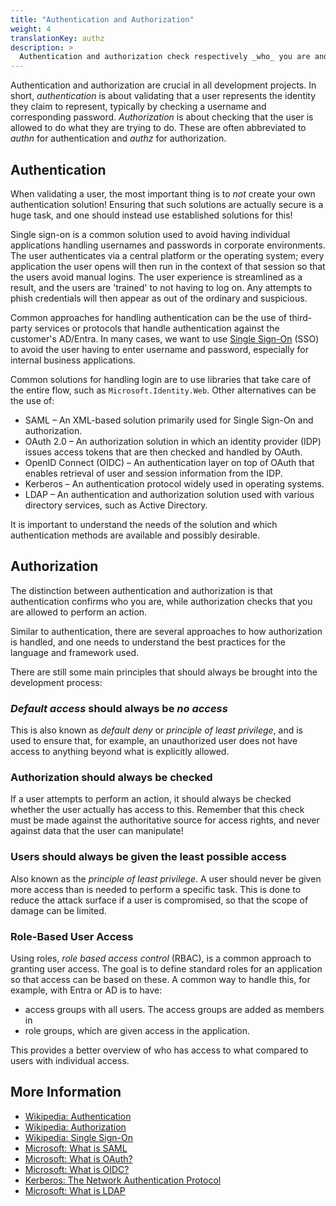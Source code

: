 ```yaml
---
title: "Authentication and Authorization"
weight: 4
translationKey: authz
description: >
  Authentication and authorization check respectively _who_ you are and _what_ you are allowed to do. These are important concepts that must be correctly implemented to ensure the security of a solution.
---
```


Authentication and authorization are crucial in all development projects. In short, _authentication_ is about validating that a user represents the identity they claim to represent, typically by checking a username and corresponding password. _Authorization_ is about checking that the user is allowed to do what they are trying to do. These are often abbreviated to _authn_ for authentication and _authz_ for authorization.

## Authentication
When validating a user, the most important thing is to *not* create your own authentication solution! Ensuring that such solutions are actually secure is a huge task, and one should instead use established solutions for this!

Single sign-on is a common solution used to avoid having individual applications handling usernames and passwords in corporate environments. The user authenticates via a central platform or the operating system; every application the user opens will then run in the context of that session so that the users avoid manual logins. The user experience is streamlined as a result, and the users are 'trained' to not having to log on. Any attempts to phish credentials will then appear as out of the ordinary and suspicious.

Common approaches for handling authentication can be the use of third-party services or protocols that handle authentication against the customer's AD/Entra. In many cases, we want to use [Single Sign-On](https://en.wikipedia.org/wiki/Single_sign-on) (SSO) to avoid the user having to enter username and password, especially for internal business applications.

Common solutions for handling login are to use libraries that take care of the entire flow, such as `Microsoft.Identity.Web`. Other alternatives can be the use of:

* SAML – An XML-based solution primarily used for Single Sign-On and authorization.
* OAuth 2.0 – An authorization solution in which an identity provider (IDP) issues access tokens that are then checked and handled by OAuth.
* OpenID Connect (OIDC) – An authentication layer on top of OAuth that enables retrieval of user and session information from the IDP.
* Kerberos – An authentication protocol widely used in operating systems.
* LDAP – An authentication and authorization solution used with various directory services, such as Active Directory.

It is important to understand the needs of the solution and which authentication methods are available and possibly desirable.

## Authorization
The distinction between authentication and authorization is that authentication confirms who you are, while authorization checks that you are allowed to perform an action.

Similar to authentication, there are several approaches to how authorization is handled, and one needs to understand the best practices for the language and framework used.

There are still some main principles that should always be brought into the development process:

### _Default access_ should always be _no access_
This is also known as _default deny_ or _principle of least privilege_, and is used to ensure that, for example, an unauthorized user does not have access to anything beyond what is explicitly allowed.

### Authorization should always be checked
If a user attempts to perform an action, it should always be checked whether the user actually has access to this. Remember that this check must be made against the authoritative source for access rights, and never against data that the user can manipulate!

### Users should always be given the least possible access
Also known as the _principle of least privilege_. A user should never be given more access than is needed to perform a specific task. This is done to reduce the attack surface if a user is compromised, so that the scope of damage can be limited.

### Role-Based User Access
Using roles, _role based access control_ (RBAC), is a common approach to granting user access. The goal is to define standard roles for an application so that access can be based on these. A common way to handle this, for example, with Entra or AD is to have:
* access groups with all users. The access groups are added as members in
* role groups, which are given access in the application.

This provides a better overview of who has access to what compared to users with individual access.

## More Information
* [Wikipedia: Authentication](https://en.wikipedia.org/wiki/Authentication)
* [Wikipedia: Authorization](https://en.wikipedia.org/wiki/Authorization)
* [Wikipedia: Single Sign-On](https://en.wikipedia.org/wiki/Single_sign-on)
* [Microsoft: What is SAML](https://www.microsoft.com/en-us/security/business/security-101/what-is-security-assertion-markup-language-saml)
* [Microsoft: What is OAuth?](https://www.microsoft.com/en-us/security/business/security-101/what-is-oauth)
* [Microsoft: What is OIDC?](https://www.microsoft.com/en-us/security/business/security-101/what-is-openid-connect-oidc)
* [Kerberos: The Network Authentication Protocol](https://web.mit.edu/kerberos/)
* [Microsoft: What is LDAP](https://learn.microsoft.com/en-us/previous-versions/windows/desktop/ldap/what-is-ldap)
